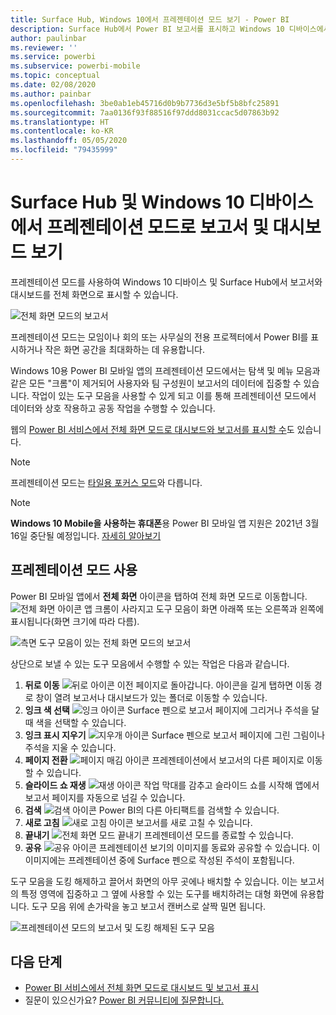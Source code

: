 ```yaml
---
title: Surface Hub, Windows 10에서 프레젠테이션 모드 보기 - Power BI
description: Surface Hub에서 Power BI 보고서를 표시하고 Windows 10 디바이스에서 전체 화면 모드로 Power BI 대시보드, 보고서 및 타일을 표시하는 방법을 알아보세요.
author: paulinbar
ms.reviewer: ''
ms.service: powerbi
ms.subservice: powerbi-mobile
ms.topic: conceptual
ms.date: 02/08/2020
ms.author: painbar
ms.openlocfilehash: 3be0ab1eb45716d0b9b7736d3e5bf5b8bfc25891
ms.sourcegitcommit: 7aa0136f93f88516f97ddd8031ccac5d07863b92
ms.translationtype: HT
ms.contentlocale: ko-KR
ms.lasthandoff: 05/05/2020
ms.locfileid: "79435999"
---
```

# <a name="view-reports-and-dashboards-in-presentation-mode-on-surface-hub-and-windows-10-devices"></a>Surface Hub 및 Windows 10 디바이스에서 프레젠테이션 모드로 보고서 및 대시보드 보기
프레젠테이션 모드를 사용하여 Windows 10 디바이스 및 Surface Hub에서 보고서와 대시보드를 전체 화면으로 표시할 수 있습니다. 

![전체 화면 모드의 보고서](./media/mobile-windows-10-app-presentation-mode/power-bi-presentation-mode-2.png)

프레젠테이션 모드는 모임이나 회의 또는 사무실의 전용 프로젝터에서 Power BI를 표시하거나 작은 화면 공간을 최대화하는 데 유용합니다. 

Windows 10용 Power BI 모바일 앱의 프레젠테이션 모드에서는 탐색 및 메뉴 모음과 같은 모든 "크롬"이 제거되어 사용자와 팀 구성원이 보고서의 데이터에 집중할 수 있습니다. 작업이 있는 도구 모음을 사용할 수 있게 되고 이를 통해 프레젠테이션 모드에서 데이터와 상호 작용하고 공동 작업을 수행할 수 있습니다.

웹의 [Power BI 서비스에서 전체 화면 모드로 대시보드와 보고서를 표시할 수](../end-user-focus.md)도 있습니다.

> [!NOTE]
> 프레젠테이션 모드는 [타일용 포커스 모드](mobile-tiles-in-the-mobile-apps.md)와 다릅니다.

>[!NOTE]
>**Windows 10 Mobile을 사용하는 휴대폰**용 Power BI 모바일 앱 지원은 2021년 3월 16일 중단될 예정입니다. [자세히 알아보기](https://go.microsoft.com/fwlink/?linkid=2121400)

## <a name="use-presentation-mode"></a>프레젠테이션 모드 사용
Power BI 모바일 앱에서 **전체 화면** 아이콘을 탭하여 전체 화면 모드로 이동합니다.
![전체 화면 아이콘](././media/mobile-windows-10-app-presentation-mode/power-bi-full-screen-icon.png) 앱 크롬이 사라지고 도구 모음이 화면 아래쪽 또는 오른쪽과 왼쪽에 표시됩니다(화면 크기에 따라 다름).

![측면 도구 모음이 있는 전체 화면 모드의 보고서](./media/mobile-windows-10-app-presentation-mode/power-bi-presentation-mode-2.png)

상단으로 보낼 수 있는 도구 모음에서 수행할 수 있는 작업은 다음과 같습니다.

1. **뒤로 이동** ![뒤로 아이콘](./media/mobile-windows-10-app-presentation-mode/power-bi-windows-10-presentation-back-icon.png) 이전 페이지로 돌아갑니다. 아이콘을 길게 탭하면 이동 경로 창이 열려 보고서나 대시보드가 있는 폴더로 이동할 수 있습니다.
2. **잉크 색 선택** ![잉크 아이콘](./media/mobile-windows-10-app-presentation-mode/power-bi-windows-10-presentation-ink-icon.png) Surface 펜으로 보고서 페이지에 그리거나 주석을 달 때 색을 선택할 수 있습니다.
3. **잉크 표시 지우기** ![지우개 아이콘](./media/mobile-windows-10-app-presentation-mode/power-bi-windows-10-presentation-eraser-icon.png) Surface 펜으로 보고서 페이지에 그린 그림이나 주석을 지울 수 있습니다.  
4. **페이지 전환** ![페이지 매김 아이콘](./media/mobile-windows-10-app-presentation-mode/power-bi-windows-10-presentation-pages-icon.png) 프레젠테이션에서 보고서의 다른 페이지로 이동할 수 있습니다.
5. **슬라이드 쇼 재생**  ![재생 아이콘](./media/mobile-windows-10-app-presentation-mode/power-bi-windows-10-presentation-play-icon.png) 작업 막대를 감추고 슬라이드 쇼를 시작해 앱에서 보고서 페이지를 자동으로 넘길 수 있습니다. 
6. **검색** ![검색 아이콘](./media/mobile-windows-10-app-presentation-mode/power-bi-windows-10-presentation-search-icon.png) Power BI의 다른 아티팩트를 검색할 수 있습니다.
7. **새로 고침** ![새로 고침 아이콘](./media/mobile-windows-10-app-presentation-mode/power-bi-windows-10-presentation-refresh-icon.png) 보고서를 새로 고칠 수 있습니다.
8. **끝내기** ![전체 화면 모드 끝내기](./media/mobile-windows-10-app-presentation-mode/power-bi-windows-10-exit-full-screen-icon.png) 프레젠테이션 모드를 종료할 수 있습니다.
8. **공유** ![공유 아이콘](./media/mobile-windows-10-app-presentation-mode/power-bi-windows-10-share-icon.png) 프레젠테이션 보기의 이미지를 동료와 공유할 수 있습니다. 이 이미지에는 프레젠테이션 중에 Surface 펜으로 작성된 주석이 포함됩니다.

도구 모음을 도킹 해제하고 끌어서 화면의 아무 곳에나 배치할 수 있습니다. 이는 보고서의 특정 영역에 집중하고 그 옆에 사용할 수 있는 도구를 배치하려는 대형 화면에 유용합니다. 도구 모음 위에 손가락을 놓고 보고서 캔버스로 살짝 밀면 됩니다.

![프레젠테이션 모드의 보고서 및 도킹 해제된 도구 모음](./media/mobile-windows-10-app-presentation-mode/power-bi-windows-10-presentation-drag-toolbar-2.png)


## <a name="next-steps"></a>다음 단계
* [Power BI 서비스에서 전체 화면 모드로 대시보드 및 보고서 표시](../end-user-focus.md)
* 질문이 있으신가요? [Power BI 커뮤니티에 질문합니다.](https://community.powerbi.com/)

